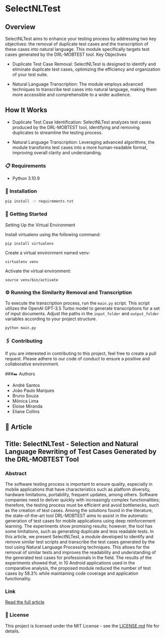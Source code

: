 # SelectNLTest

## Overview

SelectNLTest aims to enhance your testing process by addressing two key objectives: the removal of duplicate test cases and the transcription of these cases into natural language. This module specifically targets test cases generated by the DRL-MOBTEST tool.
Key Objectives

  - Duplicate Test Case Removal: SelectNLTest is designed to identify and eliminate duplicate test cases, optimizing the efficiency and organization of your test suite.

  - Natural Language Transcription: The module employs advanced techniques to transcribe test cases into natural language, making them more accessible and comprehensible to a wider audience.

## How It Works

  - Duplicate Test Case Identification: SelectNLTest analyzes test cases produced by the DRL-MOBTEST tool, identifying and removing duplicates to streamline the testing process.

  - Natural Language Transcription: Leveraging advanced algorithms, the module transforms test cases into a more human-readable format, improving overall clarity and understanding.
    
### 📋 Requirements

- Python 3.10.9

### 🔧 Installation

```bash
pip install -r requirements.txt
```

### 🚀 Getting Started

Setting Up the Virtual Environment

Install virtualenv using the following command:


    pip install virtualenv

Create a virtual environment named venv:

    virtualenv venv

Activate the virtual environment:

    source venv/bin/activate


### ⚙️ Running the Similarity Removal and Transcription

To execute the transcription process, run the `main.py` script. This script utilizes the OpenAI GPT-3.5 Turbo model to generate transcriptions for a set of input documents. Adjust the paths in the `input_folder` and `output_folder` variables according to your project structure.

```bash
python main.py
```


### 🖇️ Contributing

If you are interested in contributing to this project, feel free to create a pull request. Please adhere to our code of conduct to ensure a positive and collaborative environment.


###✒️ Authors

- André Santos
- João Paulo Marques
- Bruno Souza 
- Mônica Lima 
- Eloise Miranda
- Eliane Collins

## 📄 Article

## Title: SelectNLTest - Selection and Natural Language Rewriting of Test Cases Generated by the DRL-MOBTEST Tool

### Abstract
The software testing process is important to ensure quality, especially in mobile applications that have characteristics such as platform diversity, hardware limitations, portability, frequent updates, among others. Software companies need to deliver quickly with increasingly complex functionalities; therefore, the testing process must be efficient and avoid bottlenecks, such as the creation of test cases. Among the solutions found in the literature, the state-of-the-art tool DRL-MOBTEST aims to assist in the automatic generation of test cases for mobile applications using deep reinforcement learning. The experiments show promising results; however, the tool has some limitations, such as generating duplicate and less readable tests. In this article, we present SelectNLTest, a module developed to identify and remove similar test scripts and transcribe the test cases generated by the tool using Natural Language Processing techniques. This allows for the removal of similar tests and improves the readability and understanding of the generated test cases for professionals in the field. The results of the experiments showed that, in 10 Android applications used in the comparative analysis, the proposed module reduced the number of test cases by 58.3% while maintaining code coverage and application functionality.
### Link
[Read the full article](https://dl.acm.org/doi/10.1145/3624032.3624043)

### 📜 License

This project is licensed under the MIT License - see the [LICENSE.md](LICENSE.md) file for details.
